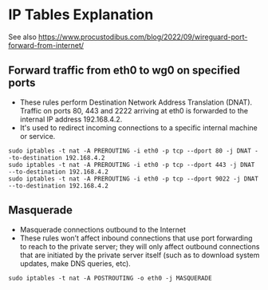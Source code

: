 # IP Tables Explanation

See also https://www.procustodibus.com/blog/2022/09/wireguard-port-forward-from-internet/

## Forward traffic from eth0 to wg0 on specified ports
- These rules perform Destination Network Address Translation (DNAT). Traffic on ports 80, 443 and 2222 arriving at eth0 is forwarded to the internal IP address 192.168.4.2. 
- It's used to redirect incoming connections to a specific internal machine or service. 
```
sudo iptables -t nat -A PREROUTING -i eth0 -p tcp --dport 80 -j DNAT --to-destination 192.168.4.2
sudo iptables -t nat -A PREROUTING -i eth0 -p tcp --dport 443 -j DNAT --to-destination 192.168.4.2
sudo iptables -t nat -A PREROUTING -i eth0 -p tcp --dport 9022 -j DNAT --to-destination 192.168.4.2
```

## Masquerade
- Masquerade connections outbound to the Internet
- These rules won’t affect inbound connections that use port forwarding to reach to the private server; they will only affect outbound connections that are initiated by the private server itself (such as to download system updates, make DNS queries, etc).
```
sudo iptables -t nat -A POSTROUTING -o eth0 -j MASQUERADE
```
